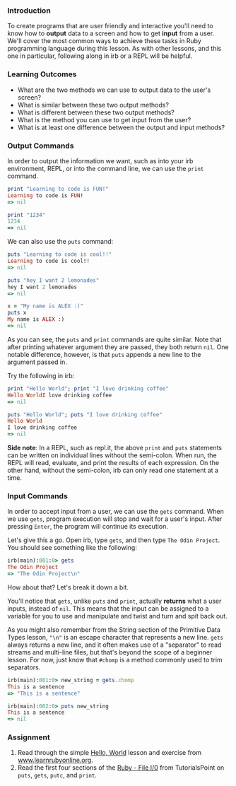 <!-- This lesson will cover how to output things to the screen in Ruby and how to get input from the user. -->

### Introduction
To create programs that are user friendly and interactive you'll need to know how to **output** data to a screen and how to get **input** from a user. We'll cover the most common ways to achieve these tasks in Ruby programming language during this lesson. As with other lessons, and this one in particular, following along in irb or a REPL will be helpful.

### Learning Outcomes
* What are the two methods we can use to output data to the user's screen?
* What is similar between these two output methods?
* What is different between these two output methods?
* What is the method you can use to get input from the user?
* What is at least one difference between the output and input methods?

### Output Commands
In order to output the information we want, such as into your irb environment, REPL, or into the command line, we can use the `print` command.

```ruby
print "Learning to code is FUN!"
Learning to code is FUN!
=> nil

print "1234"
1234
=> nil
```

We can also use the `puts` command:
```ruby
puts "Learning to code is cool!!"
Learning to code is cool!!
=> nil

puts "hey I want 2 lemonades"
hey I want 2 lemonades
=> nil

x = "My name is ALEX :)"
puts x
My name is ALEX :)
=> nil
```

As you can see, the `puts` and `print` commands are quite similar. Note that after printing whatever argument they are passed, they both return `nil`. One notable difference, however, is that `puts` appends a new line to the argument passed in.

Try the following in irb:

```ruby
print "Hello World"; print "I love drinking coffee"
Hello WorldI love drinking coffee
=> nil

puts "Hello World"; puts "I love drinking coffee"
Hello World
I love drinking coffee
=> nil
```

**Side note**: In a REPL, such as repl.it, the above `print` and `puts` statements can be written on individual lines without the semi-colon. When run, the REPL will read, evaluate, and print the results of each expression. On the other hand, without the semi-colon, irb can only read one statement at a time.

### Input Commands
In order to accept input from a user, we can use the `gets` command. When we use `gets`, program execution will stop and wait for a user's input. After pressing `Enter`, the program will continue its execution.

Let's give this a go. Open irb, type `gets`, and then type `The Odin Project`. You should see something like the following:

```ruby
irb(main):001:0> gets
The Odin Project
=> "The Odin Project\n"
```

How about that? Let's break it down a bit.

You'll notice that `gets`, unlike `puts` and `print`, actually **returns** what a user inputs, instead of `nil`. This means that the input can be assigned to a variable for you to use and manipulate and twist and turn and spit back out.

As you might also remember from the String section of the Primitive Data Types lesson, `"\n"` is an escape character that represents a new line. `gets` always returns a new line, and it often makes use of a "separator" to read streams and multi-line files, but that's beyond the scope of a beginner lesson. For now, just know that `#chomp` is a method commonly used to trim separators.

```ruby
irb(main):001:0> new_string = gets.chomp
This is a sentence
=> "This is a sentence"

irb(main):002:0> puts new_string
This is a sentence
=> nil
```

### Assignment
1. Read through the simple [Hello, World](https://www.learnrubyonline.org/en/Hello%2C_World%21) lesson and exercise from www.learnrubyonline.org.
2. Read the first four sections of the [Ruby - File I/0](https://www.tutorialspoint.com/ruby/ruby_input_output.htm) from TutorialsPoint on `puts`, `gets`, `putc`, and `print`.